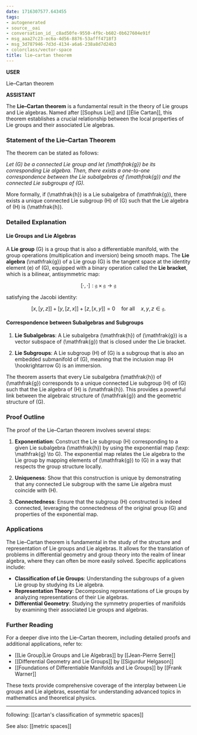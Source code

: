 ```yaml
---
date: 1716307577.643455
tags:
- autogenerated
- source__oai
- conversation_id__c8ad50fe-9550-4f9c-b602-0b627604e91f
- msg_aaa27c23-ec6a-4d56-8876-53afff4718f3
- msg_3d787946-7d3d-4134-a6a6-238a8d7d24b3
- colorclass/vector-space
title: lie–cartan theorem
---
```


**USER**

Lie–Cartan theorem


**ASSISTANT**

The **Lie–Cartan theorem** is a fundamental result in the theory of Lie groups and Lie algebras. Named after [[Sophus Lie]] and [[Élie Cartan]], this theorem establishes a crucial relationship between the local properties of Lie groups and their associated Lie algebras.

### Statement of the Lie–Cartan Theorem

The theorem can be stated as follows:

*Let \(G\) be a connected Lie group and let \(\mathfrak{g}\) be its corresponding Lie algebra. Then, there exists a one-to-one correspondence between the Lie subalgebras of \(\mathfrak{g}\) and the connected Lie subgroups of \(G\).*

More formally, if \(\mathfrak{h}\) is a Lie subalgebra of \(\mathfrak{g}\), there exists a unique connected Lie subgroup \(H\) of \(G\) such that the Lie algebra of \(H\) is \(\mathfrak{h}\).

### Detailed Explanation

#### Lie Groups and Lie Algebras

A **Lie group** \(G\) is a group that is also a differentiable manifold, with the group operations (multiplication and inversion) being smooth maps. The **Lie algebra** \(\mathfrak{g}\) of a Lie group \(G\) is the tangent space at the identity element \(e\) of \(G\), equipped with a binary operation called the **Lie bracket**, which is a bilinear, antisymmetric map:

$$
[\cdot, \cdot] : \mathfrak{g} \times \mathfrak{g} \to \mathfrak{g}
$$

satisfying the Jacobi identity:

$$
[x, [y, z]] + [y, [z, x]] + [z, [x, y]] = 0 \quad \text{for all} \quad x, y, z \in \mathfrak{g}.
$$

#### Correspondence between Subalgebras and Subgroups

1. **Lie Subalgebras**: A Lie subalgebra \(\mathfrak{h}\) of \(\mathfrak{g}\) is a vector subspace of \(\mathfrak{g}\) that is closed under the Lie bracket. 

2. **Lie Subgroups**: A Lie subgroup \(H\) of \(G\) is a subgroup that is also an embedded submanifold of \(G\), meaning that the inclusion map \(H \hookrightarrow G\) is an immersion.

The theorem asserts that every Lie subalgebra \(\mathfrak{h}\) of \(\mathfrak{g}\) corresponds to a unique connected Lie subgroup \(H\) of \(G\) such that the Lie algebra of \(H\) is \(\mathfrak{h}\). This provides a powerful link between the algebraic structure of \(\mathfrak{g}\) and the geometric structure of \(G\).

### Proof Outline

The proof of the Lie–Cartan theorem involves several steps:

1. **Exponentiation**: Construct the Lie subgroup \(H\) corresponding to a given Lie subalgebra \(\mathfrak{h}\) by using the exponential map \(\exp: \mathfrak{g} \to G\). The exponential map relates the Lie algebra to the Lie group by mapping elements of \(\mathfrak{g}\) to \(G\) in a way that respects the group structure locally.

2. **Uniqueness**: Show that this construction is unique by demonstrating that any connected Lie subgroup with the same Lie algebra must coincide with \(H\).

3. **Connectedness**: Ensure that the subgroup \(H\) constructed is indeed connected, leveraging the connectedness of the original group \(G\) and properties of the exponential map.

### Applications

The Lie–Cartan theorem is fundamental in the study of the structure and representation of Lie groups and Lie algebras. It allows for the translation of problems in differential geometry and group theory into the realm of linear algebra, where they can often be more easily solved. Specific applications include:

- **Classification of Lie Groups**: Understanding the subgroups of a given Lie group by studying its Lie algebra.
- **Representation Theory**: Decomposing representations of Lie groups by analyzing representations of their Lie algebras.
- **Differential Geometry**: Studying the symmetry properties of manifolds by examining their associated Lie groups and algebras.

### Further Reading

For a deeper dive into the Lie–Cartan theorem, including detailed proofs and additional applications, refer to:

- [[Lie Group|Lie Groups and Lie Algebras]] by [[Jean-Pierre Serre]]
- [[Differential Geometry and Lie Groups]] by [[Sigurdur Helgason]]
- [[Foundations of Differentiable Manifolds and Lie Groups]] by [[Frank Warner]]

These texts provide comprehensive coverage of the interplay between Lie groups and Lie algebras, essential for understanding advanced topics in mathematics and theoretical physics.


---


following: [[cartan's classification of symmetric spaces]]

See also: [[metric spaces]]